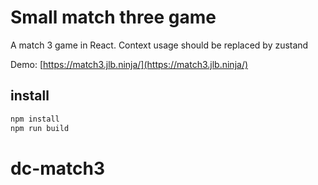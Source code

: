 # Small match three game
<!--<SHORT-PRESENTATION>-->
A match 3 game in React. Context usage should be replaced by zustand
<!--<SHORT-PRESENTATION>-->

Demo: [https://match3.jlb.ninja/](https://match3.jlb.ninja/)

## install

```sh
npm install
npm run build
```

# dc-match3
